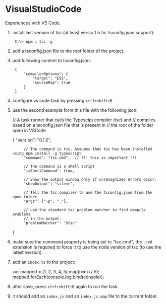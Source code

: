 # VisualStudioCode
Experiences with VS Code.


1. install last version of tsc (at least versio 1.5 for tsconfig.json support):

    	C:\> npm i tsc -g
   
2. add a tsconfig.json file to the root folder of the project.

3. add following content to tsconfig.json:

    	{
			"compilerOptions": {
				"target": "ES5",
			 	"sourceMap": true
	   		}
    	}

4. configure vs code task by pressing `ctrl+shift+B`

5. use the second example form this file with the following json:

	// A task runner that calls the Typescipt compiler (tsc) and 
	// compiles based on a tsconfig.json file that is present in
	// the root of the folder open in VSCode
    
	{
			"version": "0.1.0",
			
			// The command is tsc. Assumes that tsc has been installed using npm install -g typescript
			"command": "tsc.cmd",  // !!! this is important !!!
			
			// The command is a shell script
			"isShellCommand": true,
			
			// Show the output window only if unrecognized errors occur. 
			"showOutput": "silent",
			
			// Tell the tsc compiler to use the tsconfig.json from the open folder.
			"args": ["-p", "."],
			
			// use the standard tsc problem matcher to find compile problems
			// in the output.
			"problemMatcher": "$tsc"
	}
    
6. make sure the command property is being set to "tsc.cmd", the `.cmd` extension is required to force it to use the node version of tsc (to use the latest version).

7. add an `index.ts` to the project:

    var mapped = [1, 2, 3, 4, 5].map(n=> n / 5);
    mapped.forEach(console.log.bind(console));
    
8. after save, press `ctrl+shift+B` again to run the task.

9. it should add an `index.js` and an `index.js.map` file to the current folder.
